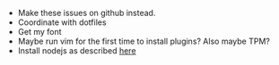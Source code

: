 * Make these issues on github instead.
* Coordinate with dotfiles
* Get my font
* Maybe run vim for the first time to install plugins? Also maybe TPM?
* Install nodejs as described [here](https://nodejs.org/en/download/package-manager/#debian-and-ubuntu-based-linux-distributions)

